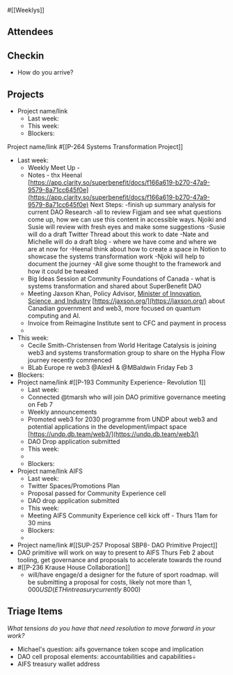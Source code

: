 #[[Weeklys]] 
## Attendees



## Checkin
- How do you arrive?

## Projects
- Project name/link
	- Last week:
	- This week:
	- Blockers:

Project name/link #[[P-264 Systems Transformation Project]] 
- Last week:
	- Weekly Meet Up - 
	- Notes - thx Heenal [https://app.clarity.so/superbenefit/docs/f166a619-b270-47a9-9579-8a71cc645f0e](https://app.clarity.so/superbenefit/docs/f166a619-b270-47a9-9579-8a71cc645f0e)
Next Steps:
-finish up summary analysis for current DAO Research
-all to review Figjam and see what questions come up, how we can use this content in accessible ways. Njoiki and Susie will review with fresh eyes and make some suggestions
-Susie will do a draft Twitter Thread about this work to date
-Nate and Michelle will do a draft blog - where we have come and where we are at now for 
-Heenal think about how to create a space in Notion to showcase the systems transformation work
-Njoki will help to document the journey 
-All give some thought to the framework and how it could be tweaked
	- Big Ideas Session at Community Foundations of Canada - what is systems transformation and shared about SuperBenefit DAO
	- Meeting Jaxson Khan, Policy Advisor, [Minister of Innovation, Science, and Industry](https://www.canada.ca/en/government/ministers/francois-philippe-champagne.html) [https://jaxson.org/](https://jaxson.org/) about Canadian government and web3, more focused on quantum computing and AI. 
	- Invoice from Reimagine Institute sent to CFC and payment in process
	- 
- This week:
	- Cecile Smith-Christensen from World Heritage Catalysis is joining web3 and systems transformation group to share on the Hypha Flow journey recently commenced
	- BLab Europe re web3 @AlexH & @MBaldwin  Friday Feb 3 
- Blockers:
- Project name/link #[[P-193 Community Experience- Revolution 1]] 
	- Last week:
	- Connected @tmarsh who will join DAO primitive governance meeting on Feb 7
	- Weekly announcements
	- Promoted web3 for 2030 programme from UNDP about web3 and potential applications in the development/impact space [https://undp.db.team/web3/](https://undp.db.team/web3/)
	- DAO Drop application submitted
	- This week:
	- 
	- Blockers:
- Project name/link AIFS
	- Last week:
	- Twitter Spaces/Promotions Plan
	- Proposal passed for Community Experience cell 
	- DAO drop application submitted
	- This week:
	- Meeting AIFS Community Experience cell kick off - Thurs 11am for 30 mins
	- Blockers:
	- 
- Project name/link #[[SUP-257 Proposal SBP8- DAO Primitive Project]]
- DAO primitive will work on way to present to AIFS Thurs Feb 2 about tooling, get governance and proposals to accelerate towards the round
- #[[P-236 Krause House Collaboration]]
	- will/have engage/d a designer for the future of sport roadmap. will be submitting a proposal for costs, likely not more than $1,000 USD (ETH in treasury currently ~$8000)

## Triage Items
_What tensions do you have that need resolution to move forward in your work?_
- Michael's question: aifs governance token scope and implication
- DAO cell proposal elements: accountabilities and capabilities÷
- AIFS treasury wallet address
